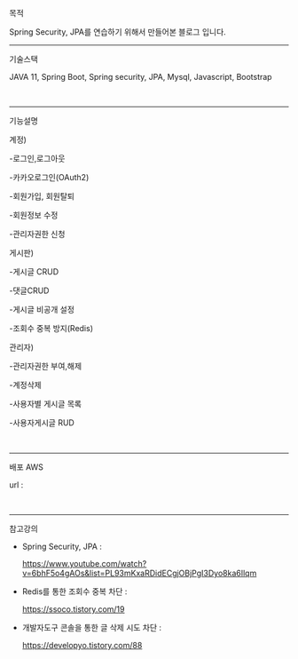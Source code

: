 목적

Spring Security, JPA를 연습하기 위해서 만들어본 블로그 입니다.
<br/>
<hr />
기술스택

JAVA 11,
Spring Boot,
Spring security,
JPA,
Mysql,
Javascript,
Bootstrap

<br/>
<hr />
기능설명

 계정)
 
  -로그인,로그아웃
  
  -카카오로그인(OAuth2)
  
  -회원가입, 회원탈퇴
  
  -회원정보 수정
  
  -관리자권한 신청
  

 게시판)
 
  -게시글 CRUD
  
  -댓글CRUD
  
  -게시글 비공개 설정
  
  -조회수 중복 방지(Redis)
  

 관리자)
 
  -관리자권한 부여,해제
  
  -계정삭제
  
  -사용자별 게시글 목록
  
  -사용자게시글 RUD
  

<br/>
<hr />
배포
AWS

url : 


<br/>
<hr />
참고강의

 - Spring Security, JPA : 
 
   https://www.youtube.com/watch?v=6bhF5o4gAOs&list=PL93mKxaRDidECgjOBjPgI3Dyo8ka6Ilqm
  
 - Redis를 통한 조회수 중복 차단 :
 
   https://ssoco.tistory.com/19
   
 - 개발자도구 콘솔을 통한 글 삭제 시도 차단 :
 
   https://developyo.tistory.com/88
  
